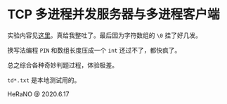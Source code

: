 # TCP 多进程并发服务器与多进程客户端

实验内容见[这里](https://docs.qq.com/doc/DRG9adm1YWnlJTHVr)。真给我整吐了。最后因为字符数组的 `\0` 挂了好几发。

换写法编程 `PIN` 和数组长度压成一个 `int` 还过不了，都快疯了。

总之综合各种奇妙判题过程，体验极差。

`td*.txt` 是本地测试用的。

HeRaNO @ 2020.6.17

